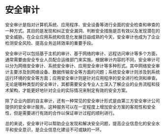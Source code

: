 # 安全审计

安全审计是指对计算机系统、应用程序、安全设备等进行全面的安全检查和审查的一种方式。其目的是发现和纠正安全漏洞、判断安全措施是否有效以及发现潜在的安全威胁。在企业应用系统和信息化发展日益成熟的今天，安全审计也成为了企业检测安全风险、提高业务运转效率的重要手段。

安全审计可以包括基于主机的审计、基于网络的审计、远程访问审计等多个方面，通常需要由安全专业人员配合运维部门来实施。根据审计内容的不同，安全审计可以分为网络安全审计、系统安全审计、应用安全审计等多种形式。其中网络安全审计主要涉及到网络设备、数据传输安全等方面的问题；系统安全审计则涉及到系统运行环境的安全等方面；应用安全审计则是针对应用程序的安全进行检测和审查。无论是哪种类型的安全审计，其都需要安全专业人士深入了解企业的业务流程和技术架构，才能更好地针对企业的实际情况来制定有效的安全方案。

除了企业内部的自主审计，还有一种常见的安全审计形式是由第三方安全审计公司提供的安全审计服务。这种服务可以在一定程度上增加安全方案的客观性和安全性，但是需要进行有效的合作以保证审计过程的顺利进行。

总的来说，安全审计可以帮助企业发现和解决安全问题，提高企业信息化的安全水平和安全意识，是企业信息化建设不可或缺的一环。